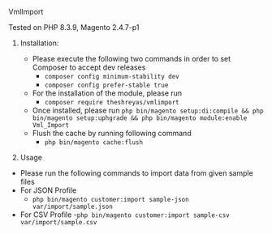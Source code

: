 VmlImport

Tested on PHP 8.3.9, Magento 2.4.7-p1

1. Installation: 
      - Please execute the following two commands in order to set Composer to accept dev releases
        - `composer config minimum-stability dev`
        - `composer config prefer-stable true`
      - For the installation of the module, please run
        -  `composer require theshreyas/vmlimport`
      - Once installed, please run `php bin/magento setup:di:compile && php bin/magento setup:uphgrade && php bin/magento module:enable Vml_Import`
      - Flush the cache by running following command
        - `php bin/magento cache:flush`

2. Usage
 - Please run the following commands to import data from given sample files  
 - For JSON Profile 
   - `php bin/magento customer:import sample-json var/import/sample.json`
  - For CSV Profile
    -`php bin/magento customer:import sample-csv var/import/sample.csv`
